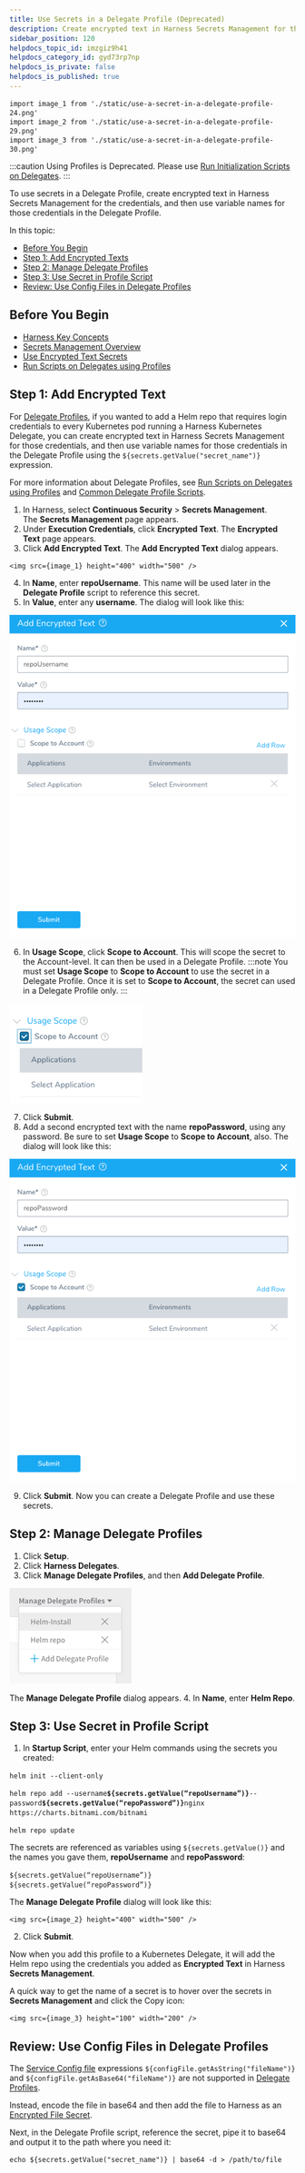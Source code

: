 ```yaml
---
title: Use Secrets in a Delegate Profile (Deprecated)
description: Create encrypted text in Harness Secrets Management for the credentials, and then use variable names for those credentials in the Delegate Profile.
sidebar_position: 120
helpdocs_topic_id: imzgiz9h41
helpdocs_category_id: gyd73rp7np
helpdocs_is_private: false
helpdocs_is_published: true
---
```


```mdx-code-block
import image_1 from './static/use-a-secret-in-a-delegate-profile-24.png'
import image_2 from './static/use-a-secret-in-a-delegate-profile-29.png'
import image_3 from './static/use-a-secret-in-a-delegate-profile-30.png'
```
:::caution
Using Profiles is Deprecated. Please use [Run Initialization Scripts on Delegates](run-initialization-scripts-on-delegates.md).
:::

To use secrets in a Delegate Profile, create encrypted text in Harness Secrets Management for the credentials, and then use variable names for those credentials in the Delegate Profile.

In this topic:

* [Before You Begin](#before-you-begin)
* [Step 1: Add Encrypted Texts](#step-1-add-encrypted-texts)
* [Step 2: Manage Delegate Profiles](#step-2-manage-delegate-profiles)
* [Step 3: Use Secret in Profile Script](#step-3-use-secret-in-profile-script)
* [Review: Use Config Files in Delegate Profiles](#review-use-config-files-in-delegate-profiles)

## Before You Begin

* [Harness Key Concepts](../../../starthere-firstgen/harness-key-concepts.md)
* [Secrets Management Overview](../../security/secrets-management/secret-management.md)
* [Use Encrypted Text Secrets](../../security/secrets-management/use-encrypted-text-secrets.md)
* [Run Scripts on Delegates using Profiles](run-scripts-on-the-delegate-using-profiles.md)

## Step 1: Add Encrypted Text

For [Delegate Profiles](delegate-installation.md#delegate-profiles), if you wanted to add a Helm repo that requires login credentials to every Kubernetes pod running a Harness Kubernetes Delegate, you can create encrypted text in Harness Secrets Management for those credentials, and then use variable names for those credentials in the Delegate Profile using the `${secrets.getValue("secret_name")}` expression.

For more information about Delegate Profiles, see [Run Scripts on Delegates using Profiles](run-scripts-on-the-delegate-using-profiles.md) and [Common Delegate Profile Scripts](../../techref-category/account-ref/delegate-ref/common-delegate-profile-scripts.md).

1. In Harness, select **Continuous Security** > **Secrets Management**.  
The **Secrets Management** page appears.
2. Under **Execution Credentials**, click **Encrypted Text**. The **Encrypted Text** page appears.
3. Click **Add Encrypted Text**. The **Add Encrypted Text** dialog appears.

```mdx-code-block
<img src={image_1} height="400" width="500" />
```


4. In **Name**, enter **repoUsername**. This name will be used later in the **Delegate Profile** script to reference this secret.
5. In **Value**, enter any **username**. The dialog will look like this:

![](./static/use-a-secret-in-a-delegate-profile-25.png)

6. In **Usage Scope**, click **Scope to Account**. This will scope the secret to the Account-level. It can then be used in a Delegate Profile.
:::note
You must set **Usage Scope** to **Scope to Account** to use the secret in a Delegate Profile. Once it is set to **Scope to Account**, the secret can used in a Delegate Profile only.
:::

![](./static/use-a-secret-in-a-delegate-profile-26.png)

7. Click **Submit**.
8. Add a second encrypted text with the name **repoPassword**, using any password. Be sure to set **Usage Scope** to **Scope to Account**, also. The dialog will look like this:

![](./static/use-a-secret-in-a-delegate-profile-27.png)

9. Click **Submit**. Now you can create a Delegate Profile and use these secrets.

## Step 2: Manage Delegate Profiles

1. Click **Setup**.
2. Click **Harness Delegates**.
3. Click **Manage Delegate Profiles**, and then **Add Delegate Profile**.

![](./static/use-a-secret-in-a-delegate-profile-28.png)

The **Manage Delegate Profile** dialog appears.
4. In **Name**, enter **Helm Repo**.

## Step 3: Use Secret in Profile Script

1. In **Startup Script**, enter your Helm commands using the secrets you created:  
  
`helm init --client-only`  
  
`helm repo add --username`**`${secrets.getValue(“repoUsername”)}`**`--password`**`${secrets.getValue(“repoPassword”)}`**`nginx https://charts.bitnami.com/bitnami`  
  
`helm repo update`  
  
The secrets are referenced as variables using `${secrets.getValue()}` and the names you gave them, **repoUsername** and **repoPassword**:  
  
`${secrets.getValue(“repoUsername”)}`  
`${secrets.getValue(“repoPassword”)}`  
  
The **Manage Delegate Profile** dialog will look like this:

```mdx-code-block
<img src={image_2} height="400" width="500" />
```

2. Click **Submit**.

Now when you add this profile to a Kubernetes Delegate, it will add the Helm repo using the credentials you added as **Encrypted Text** in Harness **Secrets Management**.

A quick way to get the name of a secret is to hover over the secrets in **Secrets Management** and click the Copy icon:

```mdx-code-block
<img src={image_3} height="100" width="200" />
```

## Review: Use Config Files in Delegate Profiles

The [Service Config file](../../../continuous-delivery/model-cd-pipeline/setup-services/add-service-level-configuration-files.md) expressions `${configFile.getAsString("fileName")}` and `${configFile.getAsBase64("fileName")}` are not supported in [Delegate Profiles](run-scripts-on-the-delegate-using-profiles.md).

Instead, encode the file in base64 and then add the file to Harness as an [Encrypted File Secret](../../security/secrets-management/use-encrypted-file-secrets.md).

Next, in the Delegate Profile script, reference the secret, pipe it to base64 and output it to the path where you need it:


```
echo ${secrets.getValue("secret_name")} | base64 -d > /path/to/file
```
